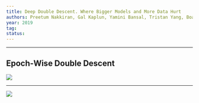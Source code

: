 ```yaml
---
title: Deep Double Descent. Where Bigger Models and More Data Hurt
authors: Preetum Nakkiran, Gal Kaplun, Yamini Bansal, Tristan Yang, Boaz Barak, Ilya Sutskever
year: 2019
tag: 
status: 
---
```


---



## Epoch-Wise Double Descent 
![](https://i.imgur.com/XEjBpMv.png)

---



![](https://i.imgur.com/0ZEwse8.png)


